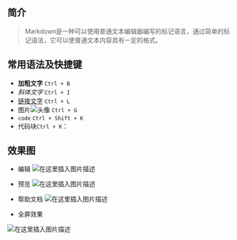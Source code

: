 ﻿## 简介
>Markdown是一种可以使用普通文本编辑器编写的标记语言，通过简单的标记语法，它可以使普通文本内容具有一定的格式。

## 常用语法及快捷键
- **加粗文字** `Ctrl + B`
- *斜体文字* `Ctrl + I`
- [链接文字](http://lengyuexin.coding.me/apiBlog/) `Ctrl + L`
- 图片![头像](https://lengyuexin.github.io/images/avatar.png) `Ctrl + G`
- `code` `Ctrl + Shift + K`
- 代码块`Ctrl + K`：

## 效果图
* 编辑
![在这里插入图片描述](https://img-blog.csdnimg.cn/20190330172655490.png?x-oss-process=image/watermark,type_ZmFuZ3poZW5naGVpdGk,shadow_10,text_aHR0cHM6Ly9ibG9nLmNzZG4ubmV0L3FxXzQyODEzNDkx,size_16,color_FFFFFF,t_70)

* 预览
![在这里插入图片描述](https://img-blog.csdnimg.cn/20190330172751691.png?x-oss-process=image/watermark,type_ZmFuZ3poZW5naGVpdGk,shadow_10,text_aHR0cHM6Ly9ibG9nLmNzZG4ubmV0L3FxXzQyODEzNDkx,size_16,color_FFFFFF,t_70)

* 帮助文档
![在这里插入图片描述](https://img-blog.csdnimg.cn/20190330172825848.png)

* 全屏效果

![在这里插入图片描述](https://img-blog.csdnimg.cn/20190330172855574.png?x-oss-process=image/watermark,type_ZmFuZ3poZW5naGVpdGk,shadow_10,text_aHR0cHM6Ly9ibG9nLmNzZG4ubmV0L3FxXzQyODEzNDkx,size_16,color_FFFFFF,t_70)
